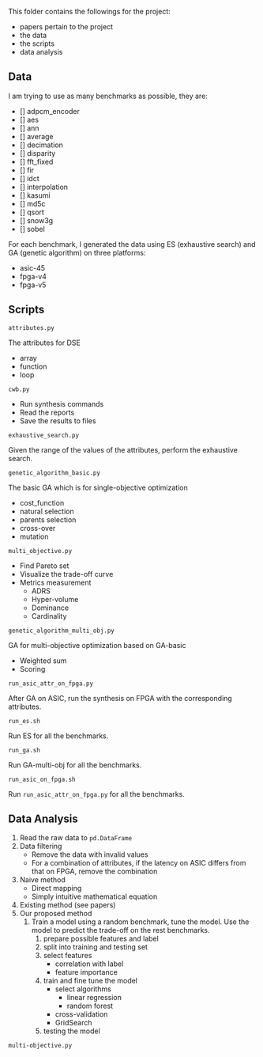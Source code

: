 This folder contains the followings for the project:
- papers pertain to the project
- the data
- the scripts
- data analysis

## Data

I am trying to use as many benchmarks as possible, they are:
- [] adpcm_encoder
- [] aes
- [] ann
- [] average
- [] decimation
- [] disparity
- [] fft_fixed
- [] fir
- [] idct
- [] interpolation
- [] kasumi
- [] md5c
- [] qsort
- [] snow3g
- [] sobel

For each benchmark, I generated the data using ES (exhaustive search) and GA (genetic algorithm) on three platforms:
- asic-45
- fpga-v4
- fpga-v5

## Scripts

`attributes.py`

The attributes for DSE
- array
- function
- loop

`cwb.py`

- Run synthesis commands
- Read the reports
- Save the results to files

`exhaustive_search.py`

Given the range of the values of the attributes, perform the exhaustive search.

`genetic_algorithm_basic.py`

The basic GA which is for single-objective optimization
- cost_function
- natural selection
- parents selection
- cross-over
- mutation

`multi_objective.py`

- Find Pareto set
- Visualize the trade-off curve
- Metrics measurement
    - ADRS
    - Hyper-volume
    - Dominance
    - Cardinality

`genetic_algorithm_multi_obj.py`

GA for multi-objective optimization based on GA-basic
- Weighted sum
- Scoring

`run_asic_attr_on_fpga.py`

After GA on ASIC, run the synthesis on FPGA with the corresponding attributes.

`run_es.sh`

Run ES for all the benchmarks.

`run_ga.sh`

Run GA-multi-obj for all the benchmarks.

`run_asic_on_fpga.sh`

Run `run_asic_attr_on_fpga.py` for all the benchmarks.

## Data Analysis

1. Read the raw data to `pd.DataFrame`
2. Data filtering
    - Remove the data with invalid values
    - For a combination of attributes, if the latency on ASIC differs from that on FPGA, remove the combination
3. Naive method
    - Direct mapping
    - Simply intuitive mathematical equation
4. Existing method (see papers)
5. Our proposed method
    1. Train a model using a random benchmark, tune the model. Use the model to predict the trade-off on the rest benchmarks.
        1. prepare possible features and label
        2. split into training and testing set
        3. select features
            - correlation with label
            - feature importance
        4. train and fine tune the model
            - select algorithms
                - linear regression
                - random forest
            - cross-validation
            - GridSearch
        5. testing the model

`multi-objective.py`
